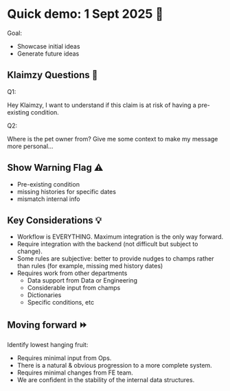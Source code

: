 # Quick demo: 1 Sept 2025 🚀

Goal:

- Showcase initial ideas
- Generate future ideas 


## Klaimzy Questions 🔎


Q1:

Hey Klaimzy, I want to understand if this claim is at risk of having a pre-existing condition.


Q2:

Where is the pet owner from? Give me some context to make my message more personal...

## Show Warning Flag ⚠️

- Pre-existing condition
- missing histories for specific dates
- mismatch internal info 

## Key Considerations 💡

- Workflow is EVERYTHING. Maximum integration is the only way forward.
- Require integration with the backend (not difficult but subject to change).
- Some rules are subjective: better to provide nudges to champs rather than rules (for example, missing med history dates)
- Requires work from other departments
    - Data support from Data or Engineering
    - Considerable input from champs
    - Dictionaries
    - Specific conditions, etc


## Moving forward ⏩

Identify lowest hanging fruit:

- Requires minimal input from Ops.
- There is a natural & obvious progression to a more complete system.
- Requires minimal changes from FE team.
- We are confident in the stability of the internal data structures.

